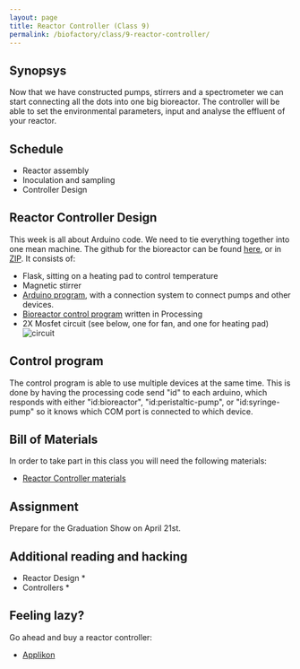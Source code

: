 ```yaml
---
layout: page
title: Reactor Controller (Class 9)
permalink: /biofactory/class/9-reactor-controller/
---
```


## Synopsys

Now that we have constructed pumps, stirrers and a spectrometer we can start connecting all the dots into one big bioreactor. The controller will be able to set the environmental parameters, input and analyse the effluent of your reactor. 

## Schedule

* Reactor assembly
* Inoculation and sampling
* Controller Design

## Reactor Controller Design

This week is all about Arduino code. We need to tie everything together into one mean machine.
The github for the bioreactor can be found [here](https://github.com/BioHackAcademy/BHA_Bioreactor), or in [ZIP](https://github.com/BioHackAcademy/BHA_Bioreactor/archive/master.zip). It consists of:

* Flask, sitting on a heating pad to control temperature 
* Magnetic stirrer
* [Arduino program](https://github.com/BioHackAcademy/BHA_Bioreactor/tree/master/Arduino/Bioreactor), with a connection system to connect pumps and other devices.
* [Bioreactor control program](https://github.com/BioHackAcademy/BHA_Bioreactor/blob/master/BioreactorControl/BioreactorControl.pde) written in Processing
* 2X Mosfet circuit (see below, one for fan, and one for heating pad) ![circuit](https://raw.githubusercontent.com/BioHackAcademy/BHA_Bioreactor/master/mosfet%20circuit.jpg)

## Control program

The control program is able to use multiple devices at the same time. This is done by having the processing code send "id" to each arduino, which responds with either "id:bioreactor", "id:peristaltic-pump", or "id:syringe-pump" so it knows which COM port is connected to which device.

## Bill of Materials

In order to take part in this class you will need the following materials:

* [Reactor Controller materials](/biofactory/class/9/bioreactor-materials/)

## Assignment

Prepare for the Graduation Show on April 21st.

## Additional reading and hacking

* Reactor Design
  * 
* Controllers
  * 
  

## Feeling lazy?

Go ahead and buy a reactor controller:

* [Applikon](https://www.applikon-biotechnology.us/products/bioreactors)
